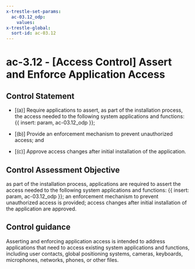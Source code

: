 ```yaml
---
x-trestle-set-params:
  ac-03.12_odp:
    values:
x-trestle-global:
  sort-id: ac-03.12
---
```


# ac-3.12 - \[Access Control\] Assert and Enforce Application Access

## Control Statement

- \[(a)\] Require applications to assert, as part of the installation process, the access needed to the following system applications and functions: {{ insert: param, ac-03.12_odp }};

- \[(b)\] Provide an enforcement mechanism to prevent unauthorized access; and

- \[(c)\] Approve access changes after initial installation of the application.

## Control Assessment Objective

as part of the installation process, applications are required to assert the access needed to the following system applications and functions: {{ insert: param, ac-03.12_odp }};
an enforcement mechanism to prevent unauthorized access is provided;
access changes after initial installation of the application are approved.

## Control guidance

Asserting and enforcing application access is intended to address applications that need to access existing system applications and functions, including user contacts, global positioning systems, cameras, keyboards, microphones, networks, phones, or other files.
